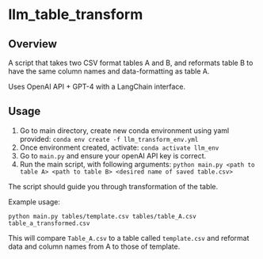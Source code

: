 # llm_table_transform

## Overview

A script that takes two CSV format tables A and B, and reformats table B to have the same column names and data-formatting as table A. 

Uses OpenAI API + GPT-4 with a LangChain interface.

## Usage

1. Go to main directory, create new conda environment using yaml provided: ```conda env create -f llm_transform_env.yml```
2. Once environment created, activate: ```conda activate llm_env```
3. Go to ```main.py``` and ensure your openAI API key is correct.
4. Run the main script, with following arguments: ```python main.py <path to table A> <path to table B> <desired name of saved table.csv>```

The script should guide you through transformation of the table. 

Example usage:

```python main.py tables/template.csv tables/table_A.csv table_a_transformed.csv```

This will compare `Table_A.csv` to a table called `template.csv` and reformat data and column names from A to those of template.


